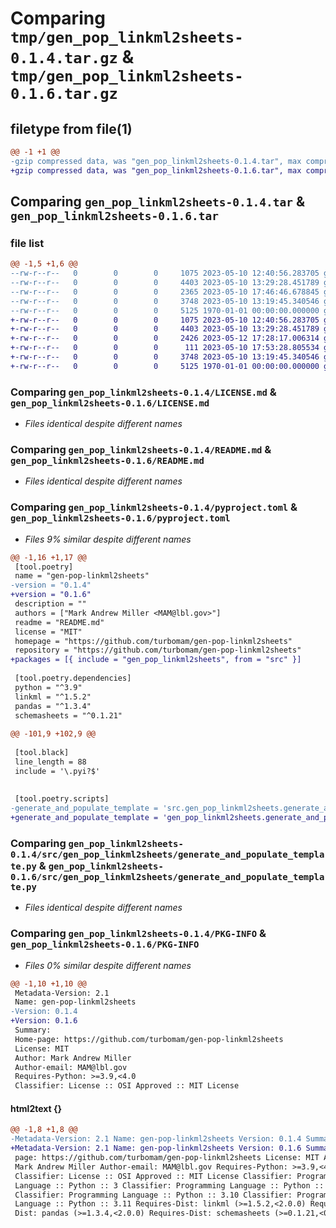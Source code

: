 # Comparing `tmp/gen_pop_linkml2sheets-0.1.4.tar.gz` & `tmp/gen_pop_linkml2sheets-0.1.6.tar.gz`

## filetype from file(1)

```diff
@@ -1 +1 @@
-gzip compressed data, was "gen_pop_linkml2sheets-0.1.4.tar", max compression
+gzip compressed data, was "gen_pop_linkml2sheets-0.1.6.tar", max compression
```

## Comparing `gen_pop_linkml2sheets-0.1.4.tar` & `gen_pop_linkml2sheets-0.1.6.tar`

### file list

```diff
@@ -1,5 +1,6 @@
--rw-r--r--   0        0        0     1075 2023-05-10 12:40:56.283705 gen_pop_linkml2sheets-0.1.4/LICENSE.md
--rw-r--r--   0        0        0     4403 2023-05-10 13:29:28.451789 gen_pop_linkml2sheets-0.1.4/README.md
--rw-r--r--   0        0        0     2365 2023-05-10 17:46:46.678845 gen_pop_linkml2sheets-0.1.4/pyproject.toml
--rw-r--r--   0        0        0     3748 2023-05-10 13:19:45.340546 gen_pop_linkml2sheets-0.1.4/src/gen_pop_linkml2sheets/generate_and_populate_template.py
--rw-r--r--   0        0        0     5125 1970-01-01 00:00:00.000000 gen_pop_linkml2sheets-0.1.4/PKG-INFO
+-rw-r--r--   0        0        0     1075 2023-05-10 12:40:56.283705 gen_pop_linkml2sheets-0.1.6/LICENSE.md
+-rw-r--r--   0        0        0     4403 2023-05-10 13:29:28.451789 gen_pop_linkml2sheets-0.1.6/README.md
+-rw-r--r--   0        0        0     2426 2023-05-12 17:28:17.006314 gen_pop_linkml2sheets-0.1.6/pyproject.toml
+-rw-r--r--   0        0        0      111 2023-05-10 17:53:28.805534 gen_pop_linkml2sheets-0.1.6/src/gen_pop_linkml2sheets/__init__.py
+-rw-r--r--   0        0        0     3748 2023-05-10 13:19:45.340546 gen_pop_linkml2sheets-0.1.6/src/gen_pop_linkml2sheets/generate_and_populate_template.py
+-rw-r--r--   0        0        0     5125 1970-01-01 00:00:00.000000 gen_pop_linkml2sheets-0.1.6/PKG-INFO
```

### Comparing `gen_pop_linkml2sheets-0.1.4/LICENSE.md` & `gen_pop_linkml2sheets-0.1.6/LICENSE.md`

 * *Files identical despite different names*

### Comparing `gen_pop_linkml2sheets-0.1.4/README.md` & `gen_pop_linkml2sheets-0.1.6/README.md`

 * *Files identical despite different names*

### Comparing `gen_pop_linkml2sheets-0.1.4/pyproject.toml` & `gen_pop_linkml2sheets-0.1.6/pyproject.toml`

 * *Files 9% similar despite different names*

```diff
@@ -1,16 +1,17 @@
 [tool.poetry]
 name = "gen-pop-linkml2sheets"
-version = "0.1.4"
+version = "0.1.6"
 description = ""
 authors = ["Mark Andrew Miller <MAM@lbl.gov>"]
 readme = "README.md"
 license = "MIT"
 homepage = "https://github.com/turbomam/gen-pop-linkml2sheets"
 repository = "https://github.com/turbomam/gen-pop-linkml2sheets"
+packages = [{ include = "gen_pop_linkml2sheets", from = "src" }]
 
 [tool.poetry.dependencies]
 python = "^3.9"
 linkml = "^1.5.2"
 pandas = "^1.3.4"
 schemasheets = "^0.1.21"
 
@@ -101,9 +102,9 @@
 
 [tool.black]
 line_length = 88
 include = '\.pyi?$'
 
 
 [tool.poetry.scripts]
-generate_and_populate_template = 'src.gen_pop_linkml2sheets.generate_and_populate_template:generate_and_populate_template'
+generate_and_populate_template = 'gen_pop_linkml2sheets.generate_and_populate_template:generate_and_populate_template'
```

### Comparing `gen_pop_linkml2sheets-0.1.4/src/gen_pop_linkml2sheets/generate_and_populate_template.py` & `gen_pop_linkml2sheets-0.1.6/src/gen_pop_linkml2sheets/generate_and_populate_template.py`

 * *Files identical despite different names*

### Comparing `gen_pop_linkml2sheets-0.1.4/PKG-INFO` & `gen_pop_linkml2sheets-0.1.6/PKG-INFO`

 * *Files 0% similar despite different names*

```diff
@@ -1,10 +1,10 @@
 Metadata-Version: 2.1
 Name: gen-pop-linkml2sheets
-Version: 0.1.4
+Version: 0.1.6
 Summary: 
 Home-page: https://github.com/turbomam/gen-pop-linkml2sheets
 License: MIT
 Author: Mark Andrew Miller
 Author-email: MAM@lbl.gov
 Requires-Python: >=3.9,<4.0
 Classifier: License :: OSI Approved :: MIT License
```

#### html2text {}

```diff
@@ -1,8 +1,8 @@
-Metadata-Version: 2.1 Name: gen-pop-linkml2sheets Version: 0.1.4 Summary: Home-
+Metadata-Version: 2.1 Name: gen-pop-linkml2sheets Version: 0.1.6 Summary: Home-
 page: https://github.com/turbomam/gen-pop-linkml2sheets License: MIT Author:
 Mark Andrew Miller Author-email: MAM@lbl.gov Requires-Python: >=3.9,<4.0
 Classifier: License :: OSI Approved :: MIT License Classifier: Programming
 Language :: Python :: 3 Classifier: Programming Language :: Python :: 3.9
 Classifier: Programming Language :: Python :: 3.10 Classifier: Programming
 Language :: Python :: 3.11 Requires-Dist: linkml (>=1.5.2,<2.0.0) Requires-
 Dist: pandas (>=1.3.4,<2.0.0) Requires-Dist: schemasheets (>=0.1.21,<0.2.0)
```

